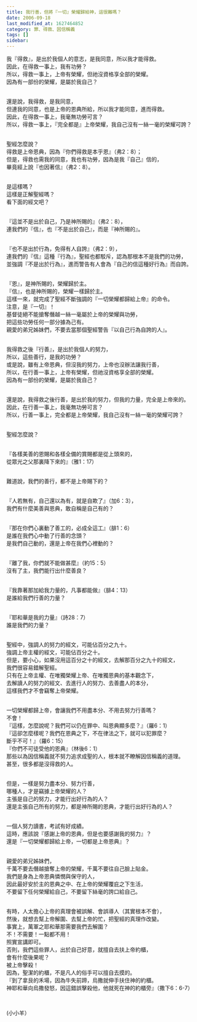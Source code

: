 ```yaml
---
title: 我行善，但將『一切』榮耀歸給神，這很難嗎？
date: 2006-09-18
last_modified_at: 1627464852
category: 罪、得救、因信稱義
tags: []
sidebar: 
---
```


<p>我『得救』，是出於我個人的意志，是我同意，所以我才能得救。<br/>
因此，在得救一事上，我有功勞？<br/>
所以，得救一事上，上帝有榮耀，但祂沒資格享全部的榮耀。<br/>
因為有一部份的榮耀，是屬於我自己？</p>
<p><br/>
還是說，我得救，是我同意，<br/>
但連我的同意，也是上帝的恩典所給，所以我才能同意，進而得救。<br/>
因此，在得救一事上，我毫無功勞可言？<br/>
所以，得救一事上，『完全都是』上帝榮耀，我自己沒有一絲一毫的榮耀可誇？</p>
<p><br/>
聖經怎麼說？<br/>
得救是上帝恩典，因為『你們得救是本乎恩』（弗2：8）；<br/>
但是，得救也需我的同意，我也有功勞，因為是我『自己』信的，<br/>
畢竟經上說『也因著信』（弗2：8）。</p>
<p><br/>
是這樣嗎？<br/>
這樣是正解聖經嗎？<br/>
看下面的經文吧？</p>
<p><br/>
『這並不是出於自己，乃是神所賜的』（弗2：8），<br/>
連我們的『信』，也『不是出於自己』，而是『神所賜的』。</p>
<p><br/>
『也不是出於行為，免得有人自誇』（弗2：9），<br/>
連我們的『信』這種『行為』，聖經也都駁斥，認為那根本不是我們的功勞，<br/>
並強調『不是出於行為』，進而警告有人會為『自己的信這種好行為』而自誇。</p>
<p><br/>
『恩』，是神所賜的，榮耀歸於主。<br/>
『信』，也是神所賜的，榮耀一樣歸於主。<br/>
這樣一來，就完成了聖經不斷強調的『一切榮耀都歸給上帝』的命令。<br/>
注意，是『一切』！<br/>
基督徒絕不能搶奪僭越一絲一毫屬於上帝的榮耀與功勞，<br/>
把這些功勞任何一部分據為己有。<br/>
親愛的弟兄姊妹們，不要去當那個聖經警告『以自己行為自誇的人』。</p>
<p><br/>
我得救之後『行善』，是出於我個人的努力，<br/>
所以，這些善行，是我的功勞？<br/>
或是說，雖有上帝恩典，但沒我的努力，上帝也沒辦法讓我行善，<br/>
所以，在行善一事上，上帝有榮耀，但祂沒資格享全部的榮耀。<br/>
因為有一部份的榮耀，是屬於我自己？</p>
<p><br/>
還是說，我得救之後行善，是出於我的努力，但我的力量，完全是上帝來的。<br/>
因此，在行善一事上，我毫無功勞可言？<br/>
所以，行善一事上，完全都是上帝榮耀，我自己沒有一絲一毫的榮耀可誇？</p>
<p><br/>
聖經怎麼說？</p>
<p><br/>
『各樣美善的恩賜和各樣全備的賞賜都是從上頭來的，<br/>
從眾光之父那裏降下來的』（雅1：17）</p>
<p><br/>
難道說，我們的善行，都不是上帝賜下的？</p>
<p><br/>
『人若無有，自己還以為有，就是自欺了』（加6：3），<br/>
我們有什麼美善與恩典，敢自稱是自己有的？</p>
<p><br/>
『那在你們心裏動了善工的，必成全這工』（腓1：6）<br/>
是誰在我們心中動了行善的念頭？<br/>
是我們自己動的，還是上帝在我們心裡動的？</p>
<p><br/>
『離了我，你們就不能做甚麼』（約15：5）<br/>
沒有了主，我們能行出什麼善良？</p>
<p><br/>
『我靠著那加給我力量的，凡事都能做』（腓4：13）<br/>
是誰給我們行善的力量？</p>
<p><br/>
『耶和華是我的力量』（詩28：7）<br/>
誰是我們的力量？</p>
<p><br/>
聖經中，強調人的努力的經文，可能佔百分之九十。<br/>
強調上帝主權的經文，可能佔百分之十。<br/>
但是，要小心，如果沒用這百分之十的經文，去解那百分之九十的經文，<br/>
我們很容易錯解聖經。<br/>
只有在上帝主權、在唯獨榮耀上帝、在唯獨恩典的基本觀念下，<br/>
去解讀人的努力的經文、去進行人的努力、去善盡人的本分，<br/>
這樣我們才不會竊奪上帝榮耀。</p>
<p><br/>
一切榮耀都歸上帝，會讓我們不用盡本分、不用去努力行善嗎？<br/>
不會！<br/>
『這樣，怎麼說呢？我們可以仍在罪中、叫恩典顯多麼？』（羅6：1）<br/>
『這卻怎麼樣呢？我們在恩典之下，不在律法之下，就可以犯罪麼？<br/>
斷乎不可！』（羅6：15）<br/>
『你們不可徒受他的恩典』（林後6：1）<br/>
那些以為因信稱義就不努力追求成聖的人，根本就不瞭解因信稱義的道理。<br/>
甚至，很多都是沒得救的人。</p>
<p><br/>
但是，一樣是努力盡本分、努力行善，<br/>
哪種人，才是竊據上帝榮耀的人？<br/>
主張是自己的努力，才能行出好行為的人？<br/>
還是主張自己所有的努力，都是神所賜的恩典，才能行出好行為的人？</p>
<p><br/>
一個人努力讀書，考試有好成績。<br/>
這時，應該說『感謝上帝的恩典，但是也要感謝我的努力』？<br/>
還是『一切榮耀都歸給上帝，一切都是上帝恩典』？</p>
<p><br/>
親愛的弟兄姊妹們，<br/>
千萬不要去僭越搶奪上帝的榮耀，千萬不要往自己臉上貼金。<br/>
我們是身為上帝恩典憐憫與保守的人，<br/>
因此最好安於主的恩典之中、在上帝的榮耀覆庇之下生活，<br/>
不要留下任何榮耀給自己，不要留下絲毫的誇口給自己。</p>
<p><br/>
有時，人太擔心上帝的真理會被誤解、會誤導人（其實根本不會），<br/>
然後，就想去幫上帝解圍、去幫上帝的忙，把聖經的真理作改變。<br/>
事實上，萬軍之耶和華那需要我們去解圍？<br/>
不！不需要！一點都不用！<br/>
照實宣講即可。<br/>
否則，我們這些罪人，出於自己好意，就擅自去扶上帝約櫃，<br/>
會有什麼後果呢？<br/>
被上帝擊殺！<br/>
因為，聖潔的約櫃，不是凡人的俗手可以擅自去摸的。<br/>
『到了拿艮的禾場，因為牛失前蹄，烏撒就伸手扶住神的約櫃。<br/>
神耶和華向烏撒發怒，因這錯誤擊殺他，他就死在神的約櫃旁』（撒下6：6-7）</p>
<p> </p>
<p>(小小羊）<br/>
 </p>
<p> </p>
